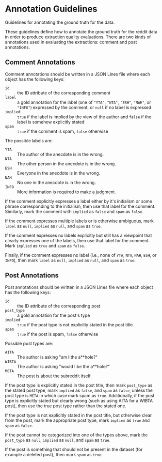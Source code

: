Annotation Guidelines
=====================
Guidelines for annotating the ground truth for the data.

These guidelines define how to annotate the ground truth for the reddit
data in order to produce extraction quality evaluations. There are two
kinds of annotations used in evaluating the extractions: comment and
post annotations.


Comment Annotations
-------------------
Comment annotations should be written in a JSON Lines file where each
object has the following keys:

<dl>
  <dt><code>id</code></dt>
  <dd>
    the ID attribute of the corresponding comment
  </dd>
  <dt><code>label</code></dt>
  <dd>
    a gold annotation for the label (one of <code>"YTA"</code>,
    <code>"NTA"</code>, <code>"ESH"</code>, <code>"NAH"</code>, or
    <code>"INFO"</code>) expressed by the comment, or <code>null</code>
    if no label is expressed
  </dd>
  <dt><code>implied</code></dt>
  <dd>
    <code>true</code> if the label is implied by the view of the author
    and <code>false</code> if the label is somehow explicitly stated
  </dd>
  <dt><code>spam</code></dt>
  <dd>
    <code>true</code> if the comment is spam, <code>false</code>
    otherwise
  </dd>
</dl>

The possible labels are:

<dl>
  <dt><code>YTA</code></dt>
  <dd>
    The author of the anecdote is in the wrong.
  </dd>
  <dt><code>NTA</code></dt>
  <dd>
    The other person in the anecdote is in the wrong.
  </dd>
  <dt><code>ESH</code></dt>
  <dd>
    Everyone in the anecdote is in the wrong.
  </dd>
  <dt><code>NAH</code></dt>
  <dd>
    No one in the anecdote is in the wrong.
  </dd>
  <dt><code>INFO</code></dt>
  <dd>
    More information is required to make a judgment.
  </dd>
</dl>

If the comment explicitly expresses a label either by it's initialism or
some phrase corresponding to the initialism, then use that label for the
comment. Similarly, mark the comment with `implied` as `false` and
`spam` as `false`.

If the comment expresses multiple labels or is otherwise ambiguous, mark
`label` as `null`, `implied` as `null`, and `spam` as `true`.

If the comment expresses no labels explicitly but still has a viewpoint
that clearly expresses one of the labels, then use that label for the
comment. Mark `implied` as `true` and `spam` as `false`.

Finally, if the comment expresses no label (i.e., none of `YTA`, `NTA`,
`NAH`, `ESH`, or `INFO`), then mark `label` as `null`, `implied` as
`null`, and `spam` as `true`.


Post Annotations
----------------
Post annotations should be written in a JSON Lines file where each
object has the following keys:

<dl>
  <dt><code>id</code></dt>
  <dd>
    the ID attribute of the corresponding post
  </dd>
  <dt><code>post_type</code></dt>
  <dd>
    a gold annotation for the post's type
  </dd>
  <dt><code>implied</code></dt>
  <dd>
    <code>true</code> if the post type is not explicitly stated in the
    post title.
  </dd>
  <dt><code>spam</code></dt>
  <dd>
    <code>true</code> if the post is spam, <code>false</code> otherwise
  </dd>
</dl>

Possible post types are:

<dl>
  <dt><code>AITA</code></dt>
  <dd>The author is asking "am I the a&ast;&ast;hole?"</dd>
  <dt><code>WIBTA</code></dt>
  <dd>The author is asking "would I be the a&ast;&ast;hole?"</dd>
  <dt><code>META</code></dt>
  <dd>The post is about the subreddit itself.</dd>
</dl>

If the post type is explicitly stated in the post title, then mark
`post_type` as the stated post type, mark `implied` as `false`, and
`spam` as `false`, unless the post type is `META` in which case mark
spam as `true`. Additionally, if the post type is explicitly stated but
clearly wrong (such as using AITA for a WIBTA post), then use the true
post type rather than the stated one.

If the post type is not explicitly stated in the post title, but
otherwise clear from the post, mark the appropriate post type, mark
`implied` as `true` and `spam` as `false`.

If the post cannot be categorized into one of the types above, mark the
`post_type` as `null`, `implied` as `null`, and `spam` as `true`.

If the post is something that should not be present in the dataset (for
example a deleted post), then mark `spam` as `true`.
